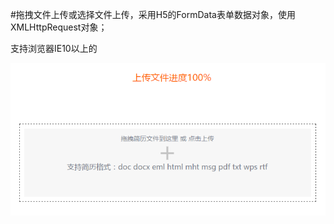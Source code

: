 #拖拽文件上传或选择文件上传，采用H5的FormData表单数据对象，使用XMLHttpRequest对象；

支持浏览器IE10以上的


![keyWord](https://github.com/bxcn/uploadFile/blob/master/uploadFile.png)




